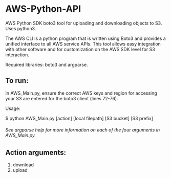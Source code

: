 # AWS-Python-API

AWS Python SDK boto3 tool for uploading and downloading objects to S3.  Uses python3.

The AWS CLI is a python program that is written using Boto3 and provides a unified interface to all AWS service APIs.  This tool allows easy integration with other software and for customization on the AWS SDK level for S3 interaction.

Required libraries: boto3 and argparse.  

## To run:

In AWS_Main.py, ensure the correct AWS keys and region for accessing your S3 are entered for the boto3 client (lines 72-76).  

Usage:

  $ python AWS_Main.py [action] [local filepath] [S3 bucket] [S3 prefix]
  
###### See argparse help for more information on each of the four arguments in AWS_Main.py.

## Action arguments:
1. download
2. upload

